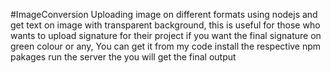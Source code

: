 #ImageConversion
Uploading image on different formats using nodejs  and get  text on image with transparent background, this  is useful for those  who wants to upload signature  for their project
if you want the final signature on green colour or any, You can get it from my code
install the  respective npm pakages 
run the server the you will get the final output
